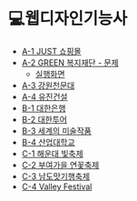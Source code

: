 💻웹디자인기능사
===============

+ <a href="https://github.com/easyhak/web-design/blob/master/%EA%B3%B5%EA%B0%9C%EB%AC%B8%EC%A0%9C/A-1.pdf">A-1 JUST 쇼핑몰<a/>  
+ <a href="https://github.com/easyhak/web-design/blob/master/%EA%B3%B5%EA%B0%9C%EB%AC%B8%EC%A0%9C/A-2.pdf">A-2 GREEN 복지재단 - 문제<a/> 
  - <a href="https://github.com/easyhak/web-design/tree/master/%EC%98%88%EC%A0%9C/GREEN%20%EB%B3%B5%EC%A7%80%EC%9E%AC%EB%8B%A8">실행화면</a>
+ <a href="https://github.com/easyhak/web-design/blob/master/%EA%B3%B5%EA%B0%9C%EB%AC%B8%EC%A0%9C/A-3.pdf">A-3 강원천문대<a/>
+ <a href="https://github.com/easyhak/web-design/blob/master/%EA%B3%B5%EA%B0%9C%EB%AC%B8%EC%A0%9C/A-4.pdf">A-4 유진건설<a/>
+ <a href="https://github.com/easyhak/web-design/blob/master/%EA%B3%B5%EA%B0%9C%EB%AC%B8%EC%A0%9C/B-1.pdf">B-1 대한은행<a/>
+ <a href="https://github.com/easyhak/web-design/blob/master/%EA%B3%B5%EA%B0%9C%EB%AC%B8%EC%A0%9C/B-2.pdf">B-2 대한투어<a/>
+ <a href="https://github.com/easyhak/web-design/blob/master/%EA%B3%B5%EA%B0%9C%EB%AC%B8%EC%A0%9C/B-3.pdf">B-3 세계의 미술작품<a/>
+ <a href="https://github.com/easyhak/web-design/blob/master/%EA%B3%B5%EA%B0%9C%EB%AC%B8%EC%A0%9C/B-3.pdf">B-4 산업대학교<a/>
+ <a href="https://github.com/easyhak/web-design/blob/master/%EA%B3%B5%EA%B0%9C%EB%AC%B8%EC%A0%9C/C-1.pdf">C-1 해운대 빛축제<a/>
+ <a href="https://github.com/easyhak/web-design/blob/master/%EA%B3%B5%EA%B0%9C%EB%AC%B8%EC%A0%9C/C-2.pdf">C-2 부여가을 연꽃축제<a/>
+ <a href="https://github.com/easyhak/web-design/blob/master/%EA%B3%B5%EA%B0%9C%EB%AC%B8%EC%A0%9C/C-3.pdf">C-3 남도맛기행축제<a/>
+ <a href="https://github.com/easyhak/web-design/blob/master/%EA%B3%B5%EA%B0%9C%EB%AC%B8%EC%A0%9C/C-3.pdf">C-4 Valley Festival<a/>
